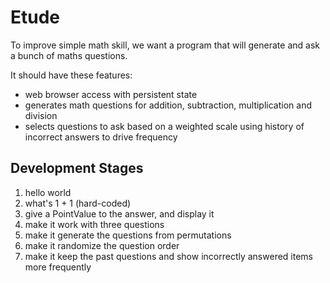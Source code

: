 # Etude

To improve simple math skill, we want a program that will generate and ask a bunch of maths questions.

It should have these features:

* web browser access with persistent state
* generates math questions for addition, subtraction, multiplication and division
* selects questions to ask based on a weighted scale using history of incorrect answers to drive frequency

## Development Stages

1. hello world
2. what's 1 + 1 (hard-coded)
3. give a PointValue to the answer, and display it
4. make it work with three questions
5. make it generate the questions from permutations
6. make it randomize the question order
7. make it keep the past questions and show incorrectly answered items more frequently